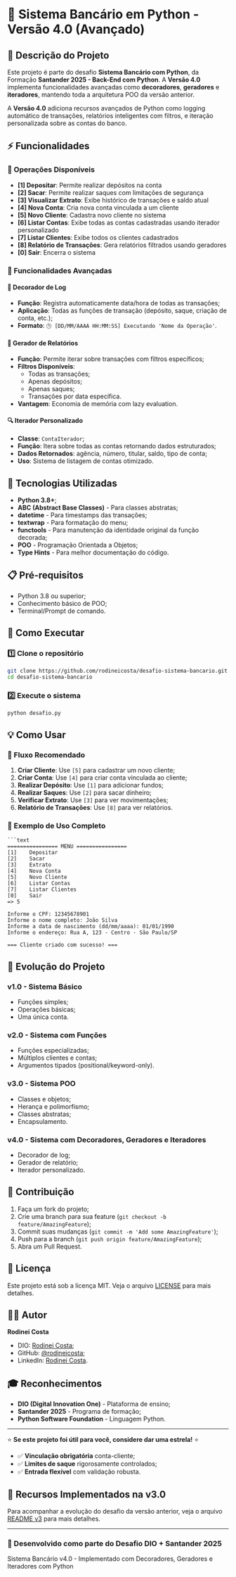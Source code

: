 # 🏦 Sistema Bancário em Python - Versão 4.0 (Avançado)

## 📖 Descrição do Projeto

Este projeto é parte do desafio **Sistema Bancário com Python**, da Formação **Santander 2025 - Back-End com Python**. A **Versão 4.0** implementa funcionalidades avançadas como **decoradores**, **geradores** e **iteradores**, mantendo toda a arquitetura POO da versão anterior.

A **Versão 4.0** adiciona recursos avançados de Python como logging automático de transações, relatórios inteligentes com filtros, e iteração personalizada sobre as contas do banco.

## ⚡ Funcionalidades

### 🔹 Operações Disponíveis

- **[1] Depositar**: Permite realizar depósitos na conta
- **[2] Sacar**: Permite realizar saques com limitações de segurança
- **[3] Visualizar Extrato**: Exibe histórico de transações e saldo atual
- **[4] Nova Conta**: Cria nova conta vinculada a um cliente
- **[5] Novo Cliente**: Cadastra novo cliente no sistema
- **[6] Listar Contas**: Exibe todas as contas cadastradas usando iterador personalizado
- **[7] Listar Clientes**: Exibe todos os clientes cadastrados
- **[8] Relatório de Transações**: Gera relatórios filtrados usando geradores
- **[0] Sair**: Encerra o sistema

### 🚀 Funcionalidades Avançadas

#### 🎯 **Decorador de Log**

- **Função**: Registra automaticamente data/hora de todas as transações;
- **Aplicação**: Todas as funções de transação (depósito, saque, criação de conta, etc.);
- **Formato**: `🕒 [DD/MM/AAAA HH:MM:SS] Executando 'Nome da Operação'`.

#### 🔄 **Gerador de Relatórios**

- **Função**: Permite iterar sobre transações com filtros específicos;
- **Filtros Disponíveis**:
  - Todas as transações;
  - Apenas depósitos;
  - Apenas saques;
  - Transações por data específica.
- **Vantagem**: Economia de memória com lazy evaluation.

#### 🔍 **Iterador Personalizado**

- **Classe**: `ContaIterador`;
- **Função**: Itera sobre todas as contas retornando dados estruturados;
- **Dados Retornados**: agência, número, titular, saldo, tipo de conta;
- **Uso**: Sistema de listagem de contas otimizado.

## 🚀 Tecnologias Utilizadas

- **Python 3.8+**;
- **ABC (Abstract Base Classes)** - Para classes abstratas;
- **datetime** - Para timestamps das transações;
- **textwrap** - Para formatação do menu;
- **functools** - Para manutenção da identidade original da função decorada;
- **POO** - Programação Orientada a Objetos;
- **Type Hints** - Para melhor documentação do código.

## 📋 Pré-requisitos

- Python 3.8 ou superior;
- Conhecimento básico de POO;
- Terminal/Prompt de comando.

## 🔧 Como Executar

### 1️⃣ Clone o repositório

```bash
git clone https://github.com/rodineicosta/desafio-sistema-bancario.git
cd desafio-sistema-bancario
```

### 2️⃣ Execute o sistema

```bash
python desafio.py
```

## 💡 Como Usar

### 🔸 Fluxo Recomendado

1. **Criar Cliente**: Use `[5]` para cadastrar um novo cliente;
2. **Criar Conta**: Use `[4]` para criar conta vinculada ao cliente;
3. **Realizar Depósito**: Use `[1]` para adicionar fundos;
4. **Realizar Saques**: Use `[2]` para sacar dinheiro;
5. **Verificar Extrato**: Use `[3]` para ver movimentações;
6. **Relatório de Transações**: Use `[8]` para ver relatórios.

### 🔸 Exemplo de Uso Completo

```
```text
================ MENU ================
[1]    Depositar
[2]    Sacar
[3]    Extrato
[4]    Nova Conta
[5]    Novo Cliente
[6]    Listar Contas
[7]    Listar Clientes
[0]    Sair
=> 5

Informe o CPF: 12345678901
Informe o nome completo: João Silva
Informe a data de nascimento (dd/mm/aaaa): 01/01/1990
Informe o endereço: Rua A, 123 - Centro - São Paulo/SP

=== Cliente criado com sucesso! ===
```

## 🔄 Evolução do Projeto

### v1.0 - Sistema Básico

- Funções simples;
- Operações básicas;
- Uma única conta.

### v2.0 - Sistema com Funções

- Funções especializadas;
- Múltiplos clientes e contas;
- Argumentos tipados (positional/keyword-only).

### v3.0 - Sistema POO

- Classes e objetos;
- Herança e polimorfismo;
- Classes abstratas;
- Encapsulamento.

### v4.0 - Sistema com Decoradores, Geradores e Iteradores

- Decorador de log;
- Gerador de relatório;
- Iterador personalizado.

## 🤝 Contribuição

1. Faça um fork do projeto;
2. Crie uma branch para sua feature (`git checkout -b feature/AmazingFeature`);
3. Commit suas mudanças (`git commit -m 'Add some AmazingFeature'`);
4. Push para a branch (`git push origin feature/AmazingFeature`);
5. Abra um Pull Request.

## 📄 Licença

Este projeto está sob a licença MIT. Veja o arquivo [LICENSE](LICENSE) para mais detalhes.

## 👨‍💻 Autor

**Rodinei Costa**

- DIO: [Rodinei Costa](https://www.dio.me/users/rodineicosta);
- GitHub: [@rodineicosta](https://github.com/rodineicosta);
- LinkedIn: [Rodinei Costa](https://linkedin.com/in/rodineicosta).

## 🎓 Reconhecimentos

- **DIO (Digital Innovation One)** - Plataforma de ensino;
- **Santander 2025** - Programa de formação;
- **Python Software Foundation** - Linguagem Python.

---

⭐ **Se este projeto foi útil para você, considere dar uma estrela!** ⭐

- ✅ **Vinculação obrigatória** conta-cliente;
- ✅ **Limites de saque** rigorosamente controlados;
- ✅ **Entrada flexível** com validação robusta.

## 🔧 Recursos Implementados na v3.0

Para acompanhar a evolução do desafio da versão anterior, veja o arquivo [README v3](https://github.com/rodineicosta/desafio-sistema-bancario/blob/v3/README.md) para mais detalhes.

---

### 🚀 Desenvolvido como parte do Desafio DIO + Santander 2025

Sistema Bancário v4.0 - Implementado com Decoradores, Geradores e Iteradores com Python

